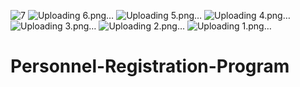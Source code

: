 ![7](https://github.com/ozcanbayram/Personnel-Registration-Program/assets/117665864/72a95d04-74c5-4217-8e56-a522622ba609)
![Uploading 6.png…]()
![Uploading 5.png…]()
![Uploading 4.png…]()
![Uploading 3.png…]()
![Uploading 2.png…]()
![Uploading 1.png…]()
# Personnel-Registration-Program
